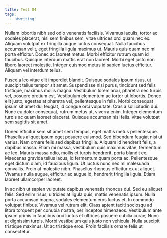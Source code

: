 ```yaml
---
title: Test 04
tags:
  - '#writing'
---
```


Nullam lobortis nibh sed odio venenatis facilisis. Vivamus iaculis, tortor ac sodales placerat, nisl sem finibus sem, vitae ultrices orci quam nec ex. Aliquam volutpat ex fringilla augue luctus consequat. Nulla faucibus accumsan velit, eget fringilla ligula maximus ut. Mauris quis quam nec mi porta efficitur. Donec ac laoreet metus. Morbi efficitur rutrum quam id faucibus. Quisque interdum mattis erat non laoreet. Morbi eget justo non libero laoreet molestie. Integer euismod metus id sapien luctus efficitur. Aliquam vel interdum tellus.

Fusce a leo vitae elit imperdiet blandit. Quisque sodales ipsum risus, ut suscipit tellus tempor sit amet. Suspendisse nisi purus, tincidunt sed felis tristique, maximus mollis magna. Vestibulum lorem arcu, pharetra nec turpis vel, posuere pretium est. Vestibulum elementum ac tortor ut lobortis. Donec elit justo, egestas at pharetra vel, pellentesque in felis. Morbi consequat ipsum sit amet dui feugiat, id congue orci vulputate. Cras a sollicitudin dui. Nunc eu dolor consequat, rutrum metus ut, viverra enim. Integer elementum turpis ac quam laoreet placerat. Quisque accumsan nisi felis, vitae volutpat sem sagittis sit amet.

Donec efficitur sem sit amet sem tempus, eget mattis metus pellentesque. Phasellus aliquet ipsum eget posuere euismod. Sed bibendum feugiat nisi ut varius. Nam ornare felis sed dapibus fringilla. Aliquam id hendrerit felis, a dapibus massa. Etiam mi massa, vestibulum quis maximus vitae, fermentum ac leo. Mauris massa odio, mollis et turpis hendrerit, porta blandit ex. Maecenas gravida tellus lacus, id fermentum quam porta ac. Pellentesque eget dictum diam, id faucibus ligula. Ut luctus nunc nec mi malesuada convallis. Proin at molestie nibh. Phasellus rhoncus efficitur ex ut aliquet. Vivamus nulla augue, efficitur ac augue id, hendrerit fringilla ligula. Etiam laoreet ullamcorper laoreet.

In ac nibh ut sapien vulputate dapibus venenatis rhoncus dui. Sed eu aliquet felis. Sed enim risus, ultricies at ligula quis, mattis venenatis ipsum. Nulla porta accumsan magna, sodales elementum eros luctus et. In commodo volutpat finibus. Vivamus vel rutrum elit. Class aptent taciti sociosqu ad litora torquent per conubia nostra, per inceptos himenaeos. Vestibulum ante ipsum primis in faucibus orci luctus et ultrices posuere cubilia curae; Nunc at dignissim turpis. Morbi vestibulum quis justo non vehicula. Nulla suscipit tristique maximus. Ut ac tristique eros. Proin facilisis ornare felis ut consectetur.